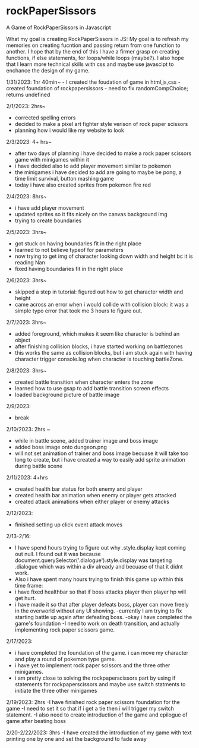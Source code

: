 # rockPaperSissors
A Game of RockPaperSissors in Javascript

What my goal is creating RockPaperSissors in JS:
    My goal is to refresh my memories on creating fucntion and passing return from one function to another. I hope that by the end of this I have a firmer grasp on creating functions, if else statements, for loops/while loops (maybe?). I also hope that I learn more technical skills with css and maybe use javascipt to enchance the design of my game.
 
 1/31/2023: 1hr 40min~
    - I created the foudation of game in html,js,css
    - created foundation of rockpapersissors
    - need to fix randomCompChoice; returns undefined

2/1/2023: 2hrs~
   - corrected spelling errors
   - decided to make a pixel art fighter style verison of rock paper scissors
   - planning how i would like my website to look

2/3/2023: 4+ hrs~
   - after two days of planning i have decided to make a rock paper scissors game with minigames within it
   - i have decided also to add player movement similar to pokemon
   - the minigames i have decided to add are going to maybe be pong, a time limit survival, button mashing game
   - today i have also created sprites from pokemon fire red

2/4/2023: 8hrs~
   - i have add player movement
   - updated sprites so it fits nicely on the canvas background img
   - trying to create boundaries

2/5/2023: 3hrs~
   - got stuck on having boundaries fit in the right place
   - learned to not believe typeof for parameters
   - now trying to get img of character looking down width and height bc it is reading Nan
   - fixed having boundaries fit in the right place

2/6/2023: 3hrs~
   - skipped a step in tutorial: figured out how to get character width and height
   - came across an error when i would collide with collision block: it was a simple typo error that took me 3 hours to figure out.

2/7/2023: 3hrs~
   - added foreground, which makes it seem like character is behind an object
   - after finishing collision blocks, i have started working on battlezones
   - this works the same as collision blocks, but i am stuck again with having character trigger console.log when character is touching battleZone.

2/8/2023: 3hrs~
   - created battle transition when character enters the zone
   - learned how to use gsap to add battle transition screen effects
   - loaded background picture of battle image

2/9/2023: 
   - break

2/10/2023: 2hrs ~
   - while in battle scene, added trainer image and boss image
   - added boss image onto dungeon.png
   - will not set animation of trainer and boss image becuase it will take too long to create, but i have created a way to easily add sprite animation during battle scene

2/11/2023: 4+hrs
   - created health bar status for both enemy and player
   - created health bar animation when enemy or player gets attacked
   - created attack animations when either player or enemy attacks

2/12/2023:
   - finished setting up click event attack moves

2/13-2/16:
   - I have spend hours trying to figure out why .style.display kept coming out null. I found out it was because document.querySelector('.dialogue').style.display was targeting .dialogue which was within a div already and becuase of that it didnt work.
   - Also i have spent many hours trying to finish this game up within this time frame:
   - i have fixed healthbar so that if boss attacks player then player hp will get hurt.
   - i have made it so that after player defeats boss, player can move freely in the overworld without any UI showing.
   -currently I am trying to fix starting battle up again after defeating boss.
   -okay i have completed the game's foundation
   -I need to work on death transition, and actually implementing rock paper scissors game.

2/17/2023:
   - i have completed the foundation of the game. i can move my character and play a round of pokemon type game.
   - i have yet to implement rock paper scissors and the three other minigames.
   - i am pretty close to solving the rockpaperscissors part by using if statements for rockpaperscissors and maybe use switch statments to initiate the three other minigames

2/19/2023: 2hrs
   -I have finished rock paper scissors foundation for the game
   -I need to set it so that if i get a tie then i will trigger my switch statement.
   -I also need to create introduction of the game and epilogue of game after beating boss

2/20-2/22/2023: 3hrs
   -I have created the introduction of my game with text printing one by one and set the background to fade away
   